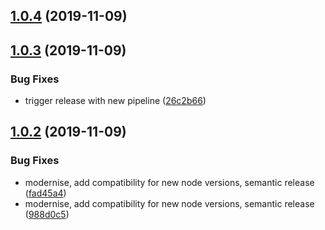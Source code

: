 ## [1.0.4](https://github.com/bbeesley/trakt-to-letterboxd/compare/v1.0.3...v1.0.4) (2019-11-09)

## [1.0.3](https://github.com/bbeesley/trakt-to-letterboxd/compare/v1.0.2...v1.0.3) (2019-11-09)


### Bug Fixes

* trigger release with new pipeline ([26c2b66](https://github.com/bbeesley/trakt-to-letterboxd/commit/26c2b6662ba86d4ef355c0aaa47f40797e74d507))

## [1.0.2](https://github.com/bbeesley/trakt-to-letterboxd/compare/v1.0.1...v1.0.2) (2019-11-09)


### Bug Fixes

* modernise, add compatibility for new node versions, semantic release ([fad45a4](https://github.com/bbeesley/trakt-to-letterboxd/commit/fad45a4be2479fe5a82e470ed2f9680c6cea9a73))
* modernise, add compatibility for new node versions, semantic release ([988d0c5](https://github.com/bbeesley/trakt-to-letterboxd/commit/988d0c54967bc5445f7e77d0513be1f7791f8b59))

